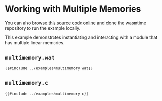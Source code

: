 # Working with Multiple Memories

You can also [browse this source code online][code] and clone the wasmtime
repository to run the example locally.

[code]: https://github.com/bytecodealliance/wasmtime/blob/main/examples/multimemory.c

This example demonstrates instantiating and interacting with a module that has multiple linear memories.

## `multimemory.wat`

```wat
{{#include ../examples/multimemory.wat}}
```

## `multimemory.c`

```c
{{#include ../examples/multimemory.c}}
```
